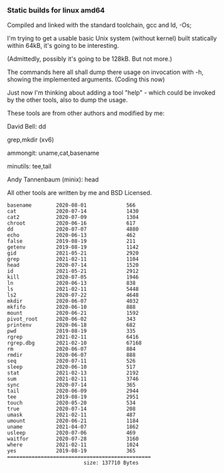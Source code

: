 ### Static builds for linux amd64

Compiled and linked with the standard toolchain, gcc and ld,  -Os;

I'm trying to get a usable basic Unix system (without kernel) built statically within 64kB,
it's going to be interesting.

(Admittedly, possibly it's going to be 128kB. But not more.)

The commands here all shall dump there usage on invocation with -h, showing the implemented arguments.
(Coding this now)

Just now I'm thinking about adding a tool "help" - which could be invoked by the other tools,
also to dump the usage. 



These tools are from other authors and modified by me:

David Bell: dd 

grep,mkdir (xv6)

ammongit: uname,cat,basename

minutils: tee,tail

Andy Tannenbaum (minix): head



All other tools are written by me and BSD Licensed.
 



```
basename        2020-08-01             566
cat             2020-07-14             1430
cat2            2020-07-09             1304
chroot          2020-06-16             617
dd              2020-07-07             4880
echo            2020-06-13             462
false           2019-08-19             211
getenv          2019-08-19             1142
gid             2021-05-21             2920
grep            2021-02-11             1104
head            2020-07-14             1520
id              2021-05-21             2912
kill            2020-07-05             1946
ln              2020-06-13             838
ls              2021-02-11             5448
ls2             2020-07-22             4648
mkdir           2020-06-07             4032
mkfifo          2020-06-10             888
mount           2020-06-21             1592
pivot_root      2020-06-02             343
printenv        2020-06-18             682
pwd             2019-08-19             335
rgrep           2021-02-11             6416
rgrep.dbg       2021-02-10             67168
rm              2020-06-07             884
rmdir           2020-06-07             888
seq             2020-07-11             526
sleep           2020-06-10             517
stat            2021-02-13             2192
sum             2021-02-11             3746
sync            2020-07-14             365
tail            2020-06-09             2944
tee             2019-08-19             2951
touch           2020-05-20             534
true            2020-07-14             208
umask           2021-02-11             487
umount          2020-06-21             1184
uname           2021-04-07             1862
usleep          2020-07-06             469
waitfor         2020-07-28             3160
where           2021-02-11             1024
yes             2019-08-19             365
===============================================
                         size: 137710 Bytes
```
